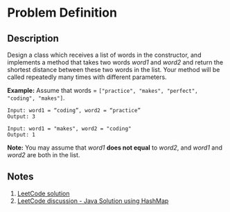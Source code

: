 # Problem Definition

## Description

Design a class which receives a list of words in the constructor, and implements a method that takes two words *word1* and *word2* and return the shortest distance between these two words in the list. Your method will be called repeatedly many times with different parameters.

**Example:**
Assume that words = `["practice", "makes", "perfect", "coding", "makes"]`.

```text
Input: word1 = “coding”, word2 = “practice”
Output: 3
```

```text
Input: word1 = "makes", word2 = "coding"
Output: 1
```

**Note:** You may assume that *word1* **does not equal** to *word2*, and *word1* and *word2* are both in the list.

## Notes

1. [LeetCode solution](https://leetcode.com/problems/shortest-word-distance-ii/solution/)
1. [LeetCode discussion - Java Solution using HashMap](https://leetcode.com/problems/shortest-word-distance-ii/discuss/67028/Java-Solution-using-HashMap)
